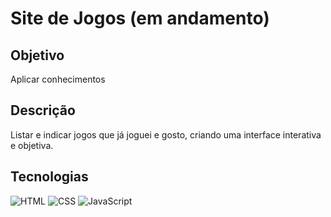 # Site de Jogos (em andamento)

## Objetivo

Aplicar conhecimentos

## Descrição

Listar e indicar jogos que já joguei e gosto, criando uma interface interativa e objetiva.

## Tecnologias

![HTML](https://img.shields.io/badge/HTML-black.svg?style=for-the-badge&logo=HTML5&logoColor=orange)
![CSS](https://img.shields.io/badge/CSS-black.svg?style=for-the-badge&logo=CSS3&logoColor=blue)
![JavaScript](https://img.shields.io/badge/javascript-000.svg?style=for-the-badge&logo=javascript&logoColor=yellow)